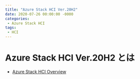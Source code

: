 ```yaml
---
title: "Azure Stack HCI Ver.20H2"
date: 2020-07-26 00:00:00 -0000
categories: 
 - Azure Stack HCI
tags: 
 - HCI
---
```


# Azure Stack HCI Ver.20H2 とは
+ [Azure Stack HCI Overview](https://docs.microsoft.com/en-us/azure-stack/hci/overview)
